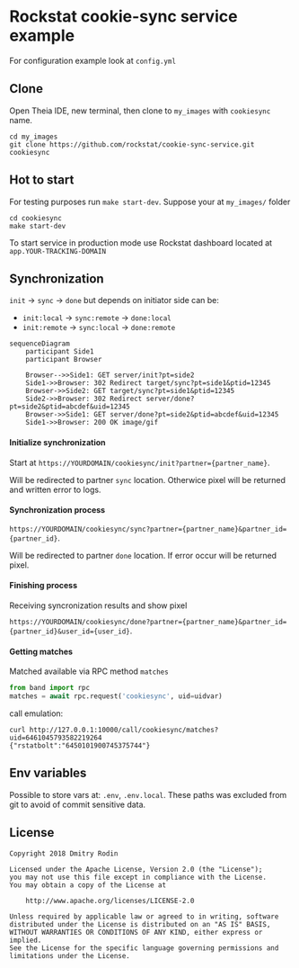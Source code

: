 # Rockstat cookie-sync service example

For configuration example look at `config.yml`

## Clone

Open Theia IDE, new terminal, then clone to `my_images` with `cookiesync` name.

```
cd my_images
git clone https://github.com/rockstat/cookie-sync-service.git cookiesync
```

## Hot to start

For testing purposes run `make start-dev`. 
Suppose your at `my_images/` folder

```
cd cookiesync
make start-dev
```

To start service in production mode use Rockstat dashboard located at `app.YOUR-TRACKING-DOMAIN`

## Synchronization


`init` -> `sync` -> `done` but depends on initiator side can be:

- `init:local` -> `sync:remote` -> `done:local`
- `init:remote` -> `sync:local` -> `done:remote`


```mermaid
sequenceDiagram
    participant Side1
    participant Browser
    
    Browser-->>Side1: GET server/init?pt=side2
    Side1->>Browser: 302 Redirect target/sync?pt=side1&ptid=12345
    Browser->>Side2: GET target/sync?pt=side1&ptid=12345
    Side2->>Browser: 302 Redirect server/done?pt=side2&ptid=abcdef&uid=12345
    Browser->>Side1: GET server/done?pt=side2&ptid=abcdef&uid=12345
    Side1->>Browser: 200 OK image/gif
```

#### Initialize synchronization

Start at
`https://YOURDOMAIN/cookiesync/init?partner={partner_name}`. 

Will be redirected to partner `sync` location. Otherwice pixel will be returned and written error to logs.


#### Synchronization process

`https://YOURDOMAIN/cookiesync/sync?partner={partner_name}&partner_id={partner_id}`.

Will be redirected to partner `done` location. If error occur will be returned pixel.

#### Finishing process 

Receiving syncronization results and show pixel

`https://YOURDOMAIN/cookiesync/done?partner={partner_name}&partner_id={partner_id}&user_id={user_id}`.

#### Getting matches

Matched available via RPC method `matches`

```py
from band import rpc
matches = await rpc.request('cookiesync', uid=uidvar)
```

call emulation:

```
curl http://127.0.0.1:10000/call/cookiesync/matches?uid=6461045793582219264
{"rstatbolt":"6450101900745375744"}
```

## Env variables

Possible to store vars at: `.env`, `.env.local`. 
These paths was excluded from git to avoid of commit sensitive data.

## License

```
Copyright 2018 Dmitry Rodin

Licensed under the Apache License, Version 2.0 (the "License");
you may not use this file except in compliance with the License.
You may obtain a copy of the License at

    http://www.apache.org/licenses/LICENSE-2.0

Unless required by applicable law or agreed to in writing, software
distributed under the License is distributed on an "AS IS" BASIS,
WITHOUT WARRANTIES OR CONDITIONS OF ANY KIND, either express or implied.
See the License for the specific language governing permissions and
limitations under the License.
```